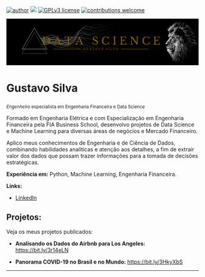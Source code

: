 [![author](https://img.shields.io/badge/author-gustavosilva-red.svg)](https://www.linkedin.com/in/gustavo-vinicius-silva) [![](https://img.shields.io/badge/python-3.7+-blue.svg)](https://www.python.org/downloads/release/python-365/) [![GPLv3 license](https://img.shields.io/badge/License-GPLv3-blue.svg)](http://perso.crans.org/besson/LICENSE.html) [![contributions welcome](https://img.shields.io/badge/contributions-welcome-brightgreen.svg?style=flat)](https://github.com/GustavoSilva95/data_science/issues)

<p align="center">
<img src="TROPICANA (1).png" >
</p>

# Gustavo Silva
<sub>*Engenheiro* especialista em Engenharia Financeira e Data Science</sub>

Formado em Engenharia Elétrica e com Especialização em Engenharia Financeira pela FIA Business School, desenvolvo projetos de Data Science e Machine Learning para diversas áreas de negócios e Mercado Financeiro.

Aplico meus conhecimentos de Engenharia e de Ciência de Dados, combinando habilidades analíticas e atenção aos detalhes, a fim de extrair valor dos dados que possam trazer informações para a tomada de decisões estratégicas.

**Experiência em:** Python, Machine Learning, Engenharia Financeira.

**Links:**
* [LinkedIn](https://www.linkedin.com/in/gustavo-vinicius-silva)

## Projetos:
Veja os meus projetos publicados:

* **Analisando os Dados do Airbnb para Los Angeles:** https://bit.ly/3r14eLN

* **Panorama COVID-19 no Brasil e no Mundo:** https://bit.ly/3HkyXbS
---



